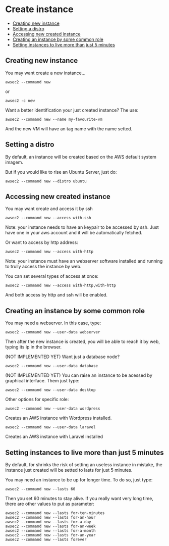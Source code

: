 # Create instance

* [Creating new instance](#Creating-new-instance)
* [Setting a distro](#Setting-a-distro)
* [Accessing new created instance](Accessing-new-created-instance)
* [Creating an instance by some common role](#Creating-an-instance-by-some-common-role)
* [Setting instances to live more than just 5 minutes](#Setting-instances-to-live-more-than-just-5-minutes)

## Creating new instance

You may want create a new instance...

```
awsec2 --command new
```
or
```
awsec2 -c new
```

Want a better identification your just created instance? The use:
```
awsec2 --command new --name my-favourite-vm
```
And the new VM will have an tag name with the name setted.

## Setting a distro

By default, an instance will be created based on the AWS default system imagem.

But if you would like to rise an Ubuntu Server, just do:

```
awsec2 --command new --distro ubuntu
```

## Accessing new created instance

You may want create and access it by ssh
```
awsec2 --command new --access with-ssh
```
Note: your instance needs to have an keypair to be accessed by ssh. Just have one in your aws account and it will be automatically fetched.

Or want to access by http address:
```
awsec2 --command new --access with-http
```
Note: your instance must have an webserver software installed and running to trully access the instance by web.

You can set several types of access at once:
```
awsec2 --command new --access with-http,with-http
```
And both access by http and ssh will be enabled.


## Creating an instance by some common role

You may need a webserver. In this case, type:
```
awsec2 --command new --user-data webserver
```
Then after the new instance is created, you will be able to reach it by web, typing its ip in the browser.

(NOT IMPLEMENTED YET) Want just a database node?
```
awsec2 --command new --user-data database
```

(NOT IMPLEMENTED YET) You can raise an instance to be acessed by graphical interface. Them just type:
```
awsec2 --command new --user-data desktop
```

Other options for specific role:

```
awsec2 --command new --user-data wordpress
```
Creates an AWS instance with Wordpress installed.

```
awsec2 --command new --user-data laravel
```
Creates an AWS instance with Laravel installed

## Setting instances to live more than just 5 minutes

By default, for shrinks the risk of setting an useless instance in mistake, the instance just created will be setted to lasts for just 5 minutes.

You may need an instance to be up for longer time. To do so, just type:

```
awsec2 --command new --lasts 60
```
Then you set 60 minutes to stay alive. If you really want very long time, there are other values to put as parameter:
```
awsec2 --command new --lasts for-ten-minutes
awsec2 --command new --lasts for-an-hour
awsec2 --command new --lasts for-a-day
awsec2 --command new --lasts for-an-week
awsec2 --command new --lasts for-a-month
awsec2 --command new --lasts for-an-year
awsec2 --command new --lasts forever
```

